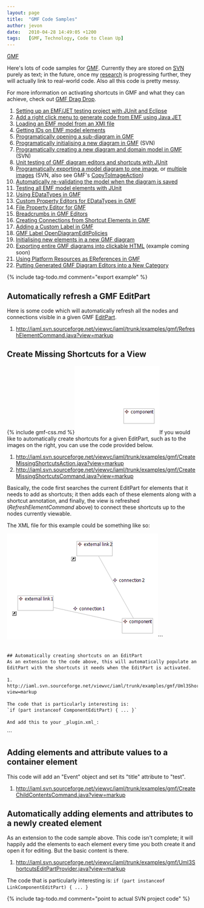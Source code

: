 ```yaml
---
layout: page
title:  "GMF Code Samples"
author: jevon
date:   2010-04-28 14:49:05 +1200
tags:   [GMF, Technology, Code to Clean Up]
---
```


[GMF](gmf.md)

Here's lots of code samples for [GMF](gmf.md). Currently they are stored on [SVN](svn.md) purely as text; in the future, once my [research](research.md) is progressing further, they will actually link to real-world code. Also all this code is pretty messy.

For more information on activating shortcuts in GMF and what they can achieve, check out [GMF Drag Drop](gmf-drag-drop.md).

1. [Setting up an EMF/JET testing project with JUnit and Eclipse](setting-up-an-emf/jet-testing-project-with-junit-and-eclipse.md)
1. [Add a right click menu to generate code from EMF using Java JET](jet.md)
1. [Loading an EMF model from an XMI file](loading-an-emf-model-from-an-xmi-file.md)
1. [Getting IDs on EMF model elements](getting-ids-on-emf-model-elements.md)
1. [Programatically opening a sub-diagram in GMF](programatically-opening-a-sub-diagram-in-gmf.md)
1. <a href="http://code.google.com/p/iaml/source/browse/trunk/org.openiaml.model.tests/src/org/openiaml/model/tests/eclipse/InitializeDiagramTestCase.java?spec=svn324&r=324">Programatically initialising a new diagram in GMF</a> (SVN)
1. <a href="http://code.google.com/p/iaml/source/browse/trunk/org.openiaml.model.tests/src/org/openiaml/model/tests/eclipse/CreateNewDiagramTestCase.java?spec=svn661&r=661#26">Programatically creating a new diagram and domain model in GMF</a> (SVN)
1. [Unit testing of GMF diagram editors and shortcuts with JUnit](unit-testing-of-gmf-diagram-editors-and-shortcuts-with-junit.md)
1. <a href="http://code.google.com/p/iaml/source/detail?r=345">Programatically exporting a model diagram to one image</a>, or <a href="http://code.google.com/p/iaml/source/browse/trunk/org.openiaml.model.diagram.custom/src/org/openiaml/model/diagram/custom/actions/ExportImagePartsAction.java?spec=svn347&r=347">multiple images</a> (SVN, also see GMF's <a href="http://dev.eclipse.org/viewcvs/index.cgi/org.eclipse.gmf/plugins/org.eclipse.gmf.runtime.diagram.ui.render/src/org/eclipse/gmf/runtime/diagram/ui/render/actions/CopyToImageAction.java?root=Modeling_Project&view=co">CopyToImageAction</a>)
1. <a href="https://bugs.eclipse.org/bugs/show_bug.cgi?id=255745">Automatically re-validating the model when the diagram is saved</a>
1. <a href="http://code.google.com/p/iaml/source/browse/branches/2008-11-ecore-0.2/org.openiaml.model.tests/src/org/openiaml/model/tests/model/ModelTestCase.java?spec=svn377&r=377">Testing all EMF model elements with JUnit</a>
1. [Using EDataTypes in GMF](using-edatatypes-in-gmf.md)
1. [Custom Property Editors for EDataTypes in GMF](using-edatatypes-in-gmf.md)
1. [File Property Editor for GMF](file-property-editor-for-gmf.md)
1. [Breadcrumbs in GMF Editors](breadcrumbs-in-gmf-editors.md)
1. <a href="https://bugs.eclipse.org/bugs/show_bug.cgi?id=272613">Creating Connections from Shortcut Elements in GMF</a>
1. [Adding a Custom Label in GMF](adding-a-custom-label-in-gmf.md)
1. [GMF Label OpenDiagramEditPolicies](gmf-label-opendiagrameditpolicies.md)
1. [Initialising new elements in a new GMF diagram](initialising-new-elements-in-a-new-gmf-diagram.md)
1. <a href="http://code.google.com/p/iaml/source/detail?r=1193">Exporting entire GMF diagrams into clickable HTML</a> (example coming soon)
1. [Using Platform Resources as EReferences in GMF](using-platform-resources-as-ereferences-in-gmf.md)
1. [Putting Generated GMF Diagram Editors into a New Category](putting-generated-gmf-diagram-editors-into-a-new-category.md)

{% include tag-todo.md comment="export example" %}

## Automatically refresh a GMF EditPart
Here is some code which will automatically refresh all the nodes and connections visible in a given GMF [EditPart](editpart.md).

1. http://iaml.svn.sourceforge.net/viewvc/iaml/trunk/examples/gmf/RefreshElementCommand.java?view=markup

## Create Missing Shortcuts for a View
{% include gmf-css.md %}<img src="/img/gmf/shortcuts-1.png" class="gmf">If you would like to automatically create shortcuts for a given EditPart, such as to the images on the right, you can use the code provided below.

1. http://iaml.svn.sourceforge.net/viewvc/iaml/trunk/examples/gmf/CreateMissingShortcutsAction.java?view=markup
1. http://iaml.svn.sourceforge.net/viewvc/iaml/trunk/examples/gmf/CreateMissingShortcutsCommand.java?view=markup

Basically, the code first searches the current EditPart for elements that it needs to add as shortcuts; it then adds each of these elements along with a shortcut annotation, and finally, the view is refreshed (_RefreshElementCommand_ above) to connect these shortcuts up to the nodes currently viewable.

The XML file for this example could be something like so:

<img src="/img/gmf/shortcuts-2.png" class="gmf">```
<root>
  <view name="external">
    <operation name="external link 1" />
    <operation name="external link 2" />
  </view>
  <view name="current">
    <component name="component">
      <connection name="connection 1" to="//@view.0/@operation.0" />
      <connection name="connection 2" to="//@view.0/@operation.1" />
    </component>
  </view>
</root>
```

## Automatically creating shortcuts on an EditPart
As an extension to the code above, this will automatically populate an EditPart with the shortcuts it needs when the EditPart is activated.

1. http://iaml.svn.sourceforge.net/viewvc/iaml/trunk/examples/gmf/Uml3ShortcutsEditPartProvider.java?view=markup

The code that is particularly interesting is:
`if (part instanceof ComponentEditPart) { ... }`

And add this to your _plugin.xml_:

```
<extension point="org.eclipse.gmf.runtime.diagram.ui.editpartProviders">
  <editpartProvider class="org.openiaml.test.uml3.diagram.component.custom.edit.providers.Uml3ShortcutsEditPartProvider">
    <Priority name="Low" />
    <object class="org.eclipse.gmf.runtime.notation.Node" id="MyOverride">
      <method name="getElement()">
        <value class="org.openiaml.test.uml3.model.Component"/>
      </method>
    </object>
    <context
         views="MyOverride"/>
  </editpartProvider>
</extension>
```

## Adding elements and attribute values to a container element
This code will add an "Event" object and set its "title" attribute to "test".

1. http://iaml.svn.sourceforge.net/viewvc/iaml/trunk/examples/gmf/CreateChildContentsCommand.java?view=markup

## Automatically adding elements and attributes to a newly created element
As an extension to the code sample above. This code isn't complete; it will happily add the elements to each element every time you both create it and open it for editing. But the basic content is there.

1. http://iaml.svn.sourceforge.net/viewvc/iaml/trunk/examples/gmf/Uml3ShortcutsEditPartProvider.java?view=markup

The code that is particularly interesting is:
`if (part instanceof LinkComponentEditPart) { ... }`

{% include tag-todo.md comment="point to actual SVN project code" %}
